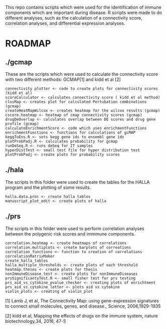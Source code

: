 This repo contains scripts which were used for the identification of immune components which are important during disease.
R scripts were made to do different analyses, such as the calculation of a connectivity score, correlation analyses, and differential expression analyses.

# ROADMAP

## ./gcmap
These are the scripts which were used to calculate the connectivity score with two different methods: GCMAP[1] and kidd et al [2] 


  	connectivity plotter <- code to create plots for connectivity scores (kidd et al)
	scoreCalculator <- calculates connectivity score ( kidd et al method)
   	clusMap <- creates plot for calculated Pertubation combinations (gcmap)
	createHeatMapWilcox <- creates heatmap for the wilcox results (gcmap)
	cscore.heatmap <- heatmap of cmap connectivity scores (gcmap)
	drugDeOverlap <- calculates overlap between DE scores and drug gene profile (gcmap)
	calculateEnrichmentScore <- code which uses enrichmentFunctions
	enrichmentFunctions <- functions for calculations of gcMAP
	keggToEns.R <- sets kegg gene ids to ensembl gene ids
	plotProbPadj.R <- calculates probability for gcmap
	runDeSeq.R <- runs deSeq for IT samples
	hyperDistTest <- small test file for hyper distribution test
	plotProbPadj <- create plots for probability scores

## ./hala
The scripts in this folder were used to create the tables for the HALLA program and the plotting of some results.


	halla.data.proc <- create halla tables
	manuscript_plot_edit <- create plots of halla

## ./prs
The scripts in this folder were used to perform correlation analyses between the polygenic risk scores and immmune components.


	correlation.heatmap <- create heatmaps of correlations
 	correlation.multiplots <- create barplots of correations
	correlation_functions <- function to creation of correlations
	correlationMatrixMaker 
	create_halla_tables
	halla_multiple_thresholds <- create plots of each threshold
	heatmap.theses <- create plots for thesis
	nonImmuneDisease_test <- create plots for nonImmuneDiseases
	prsSignificantyTest.R <- small fisher test for prs testing
	prs_aid_vs_cytokine_pvalue_checker <- creating plots of enrichtment
	prs_aid_vs_cytokine_lotter <- plots aid vs cytokine
	violin_plots <- creating of violin_plot


[1] Lamb J, et al, The Connectivity Map: using gene-expression signatures to connect small molecules, genes, and disease., Science, 2006,1929-1935

[2] kidd et al, Mapping the effects of drugs on the immune system, nature biotechnology,34, 2016, 47-5